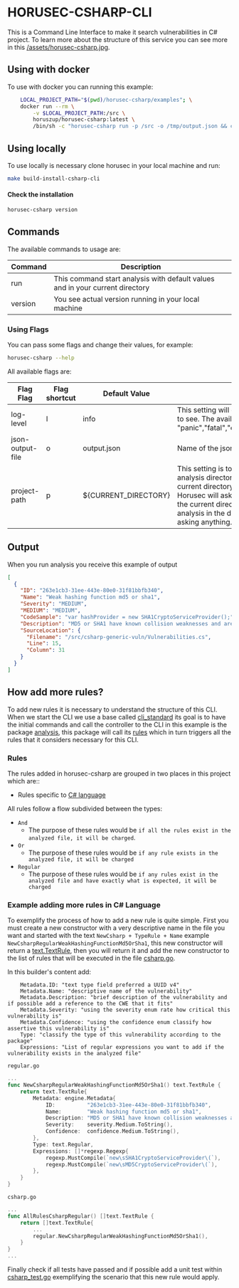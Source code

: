 # HORUSEC-CSHARP-CLI
This is a Command Line Interface to make it search vulnerabilities in C# project.
To learn more about the structure of this service you can see more in this <a href="../assets/horusec-csharp.jpg">/assets/horusec-csharp.jpg</a>.

## Using with docker
To use with docker you can running this example:
```bash
    LOCAL_PROJECT_PATH="$(pwd)/horusec-csharp/examples"; \
    docker run --rm \
        -v $LOCAL_PROJECT_PATH:/src \
        horuszup/horusec-csharp:latest \
        /bin/sh -c "horusec-csharp run -p /src -o /tmp/output.json && cat /tmp/output.json"
```

## Using locally
To use locally is necessary clone horusec in your local machine and run:
```bash
make build-install-csharp-cli
```

#### Check the installation
```bash
horusec-csharp version
```

## Commands
The available commands to usage are:

| Command | Description |
|---------|-------------|
| run     | This command start analysis with default values and in your current directory |
| version | You see actual version running in your local machine |

### Using Flags
You can pass some flags and change their values, for example:
```bash
horusec-csharp --help
```

All available flags are:

| Flag Flag        | Flag shortcut | Default Value        | Description |
|------------------|---------------|----------------------|-------------|
| log-level        | l             | info                 | This setting will define what level of logging I want to see. The available levels are: "panic","fatal","error","warn","info","debug","trace" |
| json-output-file | o             | output.json          | Name of the json file to save result of the analysis |
| project-path     | p             | ${CURRENT_DIRECTORY} | This setting is to know if I want to change the analysis directory and do not want to run in the current directory. If this value is not passed, Horusec will ask if you want to run the analysis in the current directory. If you pass it it will start the analysis in the directory informed by you without asking anything. |

## Output
When you run analysis you receive this example of output
```json
[
  {
    "ID": "263e1cb3-31ee-443e-80e0-31f81bbfb340",
    "Name": "Weak hashing function md5 or sha1",
    "Severity": "MEDIUM",
    "MEDIUM": "MEDIUM",
    "CodeSample": "var hashProvider = new SHA1CryptoServiceProvider();",
    "Description": "MD5 or SHA1 have known collision weaknesses and are no longer considered strong hashing algorithms. For more information checkout the CWE-326 (https://cwe.mitre.org/data/definitions/326.html) advisory.",
    "SourceLocation": {
      "Filename": "/src/csharp-generic-vuln/Vulnerabilities.cs",
      "Line": 15,
      "Column": 31
    }
  }
]
```

## How add more rules?
To add new rules it is necessary to understand the structure of this CLI. When we start the CLI we use a base called [cli_standard](/development-kit/pkg/cli_standard) its goal is to have the initial commands and call the controller to the CLI in this example is the package [analysis](/development-kit/pkg/engines/csharp/analysis), this package will call its [rules](/development-kit/pkg/engines/csharp/analysis) which in turn triggers all the rules that it considers necessary for this CLI.
### Rules
The rules added in horusec-csharp are grouped in two places in this project which are::
* Rules specific to [C# language](/development-kit/pkg/enums/engine/advisories/csharp)

All rules follow a flow subdivided between the types:
* `And`
    * The purpose of these rules would be `if all the rules exist in the analyzed file, it will be charged`. 
* `Or`
    * The purpose of these rules would be `if any rule exists in the analyzed file, it will be charged`
* `Regular`
    * The purpose of these rules would be `if any rules exist in the analyzed file and have exactly what is expected, it will be charged`  

### Example adding more rules in C# Language
To exemplify the process of how to add a new rule is quite simple. First you must create a new constructor with a very descriptive name in the file you want and started with the text `NewCsharp + TypeRule + Name` example `NewCsharpRegularWeakHashingFunctionMd5OrSha1`, this new constructor will return a [text.TextRule](https://github.com/ZupIT/horusec-engine/text), then you will return it and add the new constructor to the list of rules that will be executed in the file [csharp.go](/development-kit/pkg/enums/engine/advisories/csharp/csharp.go).

In this builder's content add:
```text
    Metadata.ID: "text type field preferred a UUID v4"
    Metadata.Name: "descriptive name of the vulnerability"
    Metadata.Description: "brief description of the vulnerability and if possible add a reference to the CWE that it fits"
    Metadata.Severity: "using the severity enum rate how critical this vulnerability is"
    Metadata.Confidence: "using the confidence enum classify how assertive this vulnerability is"
    Type: "classify the type of this vulnerability according to the package"
    Expressions: "List of regular expressions you want to add if the vulnerability exists in the analyzed file"
```

`regular.go`
```go
...
func NewCsharpRegularWeakHashingFunctionMd5OrSha1() text.TextRule {
	return text.TextRule{
		Metadata: engine.Metadata{
			ID:          "263e1cb3-31ee-443e-80e0-31f81bbfb340",
			Name:        "Weak hashing function md5 or sha1",
			Description: "MD5 or SHA1 have known collision weaknesses and are no longer considered strong hashing algorithms. For more information checkout the CWE-326 (https://cwe.mitre.org/data/definitions/326.html) advisory.",
			Severity:    severity.Medium.ToString(),
			Confidence:  confidence.Medium.ToString(),
		},
		Type: text.Regular,
		Expressions: []*regexp.Regexp{
			regexp.MustCompile(`new\sSHA1CryptoServiceProvider\(`),
			regexp.MustCompile(`new\sMD5CryptoServiceProvider\(`),
		},
	}
}
```

`csharp.go`
```go
...
func AllRulesCsharpRegular() []text.TextRule {
    return []text.TextRule{
        ...
        regular.NewCsharpRegularWeakHashingFunctionMd5OrSha1(),
    }
}
...
```

Finally check if all tests have passed and if possible add a unit test within [csharp_test.go](/development-kit/pkg/enums/engine/advisories/csharp/csharp_test.go) exemplifying the scenario that this new rule would apply.
